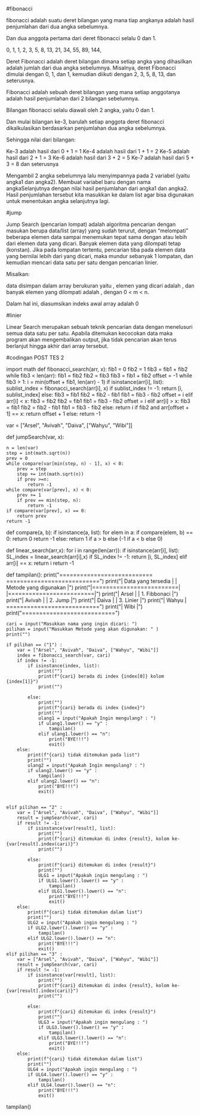 #fibonacci

fibonacci adalah suatu deret bilangan yang mana tiap angkanya adalah hasil penjumlahan dari dua angka sebelumnya.

Dan dua anggota pertama dari deret fibonacci selalu 0 dan 1.

0, 1, 1, 2, 3, 5, 8, 13, 21, 34, 55, 89, 144,

Deret Fibonacci adalah deret bilangan dimana setiap angka yang dihasilkan adalah 
jumlah dari dua angka sebelumnya. Misalnya,
 deret Fibonacci dimulai dengan 0, 1, dan 1, kemudian diikuti dengan 2, 3, 5, 8, 13, dan seterusnya.


Fibonacci adalah sebuah deret bilangan yang mana setiap anggotanya adalah hasil penjumlahan dari 2 bilangan sebelumnya.

Bilangan fibonacci selalu diawali oleh 2 angka, yaitu 0 dan 1.

Dan mulai bilangan ke-3, barulah setiap anggota deret fibonacci dikalkulasikan berdasarkan penjumlahan dua angka sebelumnya.

Sehingga nilai dari bilangan:

Ke-3 adalah hasil dari 0 + 1 = 1
Ke-4 adalah hasil dari 1 + 1 = 2
Ke-5 adalah hasil dari 2 + 1 = 3
Ke-6 adalah hasil dari 3 + 2 = 5
Ke-7 adalah hasil dari 5 + 3 = 8
dan seterusnya

Mengambil 2 angka sebelumnya lalu menyimpannya pada 2 variabel (yaitu angka1 dan angka2).
Membuat variabel baru dengan nama angkaSelanjutnya dengan nilai hasil penjumlahan dari angka1 dan angka2.
Hasil penjumlahan tersebut kita masukkan ke dalam list agar bisa digunakan untuk menentukan angka selanjutnya lagi.


#jump

Jump Search (pencarian lompat) adalah algoritma pencarian dengan masukan berupa data/list (array) yang sudah terurut, 
dengan “melompati” beberapa elemen data sampai menemukan tepat sama dengan atau lebih dari elemen data yang dicari. 
Banyak elemen data yang dilompati tetap (konstan). Jika pada lompatan tertentu, pencarian tiba pada elemen data yang bernilai lebih dari yang dicari, maka mundur sebanyak 1 lompatan, dan kemudian mencari data satu per satu dengan pencarian linier.

Misalkan:

data disimpan dalam array berukuran  yaitu ,
elemen yang dicari adalah , dan
banyak elemen yang dilompati adalah ,
dengan 0 < m < n.

Dalam hal ini, diasumsikan indeks awal array adalah 0 



#linier

Linear Search merupakan sebuah teknik pencarian data dengan menelusuri semua data satu per satu. 
Apabila ditemukan kecocokan data maka program akan mengembalikan output, jika tidak pencarian akan terus berlanjut hingga akhir dari array tersebut.


#codingan
POST TES 2

import math
def fibonacci_search(arr, x):
    fib1 = 0
    fib2 = 1
    fib3 = fib1 + fib2
    while fib3 < len(arr):
        fib1 = fib2
        fib2 = fib3
        fib3 = fib1 + fib2
    offset = -1
    while fib3 > 1:
        i = min(offset + fib1, len(arr) - 1)
        if isinstance(arr[i], list):
            sublist_index = fibonacci_search(arr[i], x)
            if sublist_index != -1:
                return [i, sublist_index]
            else:
                fib3 = fib1
                fib2 = fib2 - fib1
                fib1 = fib3 - fib2
                offset = i
        elif arr[i] < x:
            fib3 = fib2
            fib2 = fib1
            fib1 = fib3 - fib2
            offset = i
        elif arr[i] > x:
            fib3 = fib1
            fib2 = fib2 - fib1
            fib1 = fib3 - fib2
        else:
            return i
    if fib2 and arr[offset + 1] == x:
        return offset + 1
    else:
        return -1


var = ["Arsel", "Avivah", "Daiva", ["Wahyu", "Wibi"]]

def jumpSearch(var, x):

    n = len(var)
    step = int(math.sqrt(n))
    prev = 0
    while compare(var[min(step, n) - 1], x) < 0:
        prev = step
        step += int(math.sqrt(n))
        if prev >=n:
            return -1
    while compare(var[prev], x) < 0:
        prev += 1
        if prev == min(step, n):
            return -1
    if compare(var[prev], x) == 0:
        return prev
    return -1


def compare(a, b):
    if isinstance(a, list):
        for elem in a:
            if compare(elem, b) == 0:
                return 0
        return -1
    else:
        return 1 if a > b else (-1 if a < b else 0)


def linear_search(arr,x):
    for i in range(len(arr)):
        if isinstance(arr[i], list):
            SL_index = linear_search(arr[i],x)
            if SL_index != -1:
                return [i, SL_index]
        elif arr[i] == x:
            return i
    return -1


def tampilan():
    print("===========================          ===========================")
    print("|    Data yang tersedia   |          |   Metode yang digunakan |")
    print("|=========================|          |=========================|")
    print("|    Arsel                |          | 1. Fibbonaci            |")
    print("|    Avivah               |          | 2. Jump                 |")
    print("|    Daiva                |          | 3. Linier               |")
    print("|    Wahyu                |          ===========================")
    print("|    Wibi                 |")
    print("===========================")


    cari = input("Masukkan nama yang ingin dicari: ")
    pilihan = input("Masukkan Metode yang akan digunakan: " )
    print("")

    if pilihan == ("1") :
        var = ["Arsel", "Avivah", "Daiva", ["Wahyu", "Wibi"]]
        index = fibonacci_search(var, cari)
        if index != -1:
            if isinstance(index, list):
                print("")
                print(f"{cari} berada di index {index[0]} kolom {index[1]}")
                print("")
                    
            else:
                print("")
                print(f"{cari} berada di index {index}")
                print("")
                ulang1 = input("Apakah Ingin mengulang? : ")
                if ulang1.lower() == "y" :
                    tampilan()
                elif ulang1.lower() == "n":
                    print("BYE!!!")
                    exit()
        else:
            print(f"{cari} tidak ditemukan pada list")
            print("")
            ulang2 = input("Apakah Ingin mengulang? : ")
            if ulang2.lower() == "y" :
                tampilan()
            elif ulang2.lower() == "n":
                print("BYE!!!")
                exit()


    elif pilihan == "2" :
        var = ["Arsel", "Avivah", "Daiva", ["Wahyu", "Wibi"]]
        result = jumpSearch(var, cari)
        if result != -1:
            if isinstance(var[result], list):
                print("")
                print(f"{cari} ditemukan di index {result}, kolom ke-{var[result].index(cari)}")
                print("")

            else:
                print(f"{cari} ditemukan di index {result}")
                print("")
                ULG1 = input("Apakah ingin mengulang : ")
                if ULG1.lower().lower() == "y" :
                    tampilan()
                elif ULG1.lower().lower() == "n":
                    print("BYE!!!")
                    exit()
        else:
            print(f"{cari} tidak ditemukan dalam list")
            print("")
            ULG2 = input("Apakah ingin mengulang : ")
            if ULG2.lower().lower() == "y" :
                tampilan()
            elif ULG2.lower().lower() == "n":
                print("BYE!!!")
                exit()
    elif pilihan == "3" :
        var = ["Arsel", "Avivah", "Daiva", ["Wahyu", "Wibi"]]
        result = jumpSearch(var, cari)
        if result != -1:
            if isinstance(var[result], list):
                print("")
                print(f"{cari} ditemukan di index {result}, kolom ke-{var[result].index(cari)}")
                print("")

            else:
                print(f"{cari} ditemukan di index {result}")
                print("")
                ULG3 = input("Apakah ingin mengulang : ")
                if ULG3.lower().lower() == "y" :
                    tampilan()
                elif ULG3.lower().lower() == "n":
                    print("BYE!!!")
                    exit()
        else:
            print(f"{cari} tidak ditemukan dalam list")
            print("")
            ULG4 = input("Apakah ingin mengulang : ")
            if ULG4.lower().lower() == "y" :
                tampilan()
            elif ULG4.lower().lower() == "n":
                print("BYE!!!")
                exit()

tampilan()

